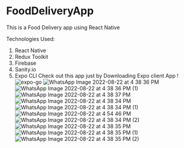# FoodDeliveryApp
This is a Food Delivery app using React Native

Technologies Used:
1) React Native
2) Redux Toolkit
3) Firebase
4) Sanity.io
5) Expo CLI 
Check out this app just by Downloading Expo client App !
![expo-go](https://user-images.githubusercontent.com/87627839/185908964-bd3e49bf-e9b6-4a8b-a9f3-5e8cacc22c2b.svg)
![WhatsApp Image 2022-08-22 at 4 38 36 PM](https://user-images.githubusercontent.com/87627839/185910422-2d5637fe-4c15-480f-a090-77479b14aa36.jpeg)
![WhatsApp Image 2022-08-22 at 4 38 36 PM (1)](https://user-images.githubusercontent.com/87627839/185910786-7fa38a05-cb54-41b8-aaae-c94ee9f7a41e.jpeg)
![WhatsApp Image 2022-08-22 at 4 38 37 PM](https://user-images.githubusercontent.com/87627839/185910797-95712177-6c06-4c3b-8fc7-398527d97822.jpeg)
![WhatsApp Image 2022-08-22 at 4 38 34 PM](https://user-images.githubusercontent.com/87627839/185910823-3f972390-87f6-44df-940c-d2b3c6419ea6.jpeg)
![WhatsApp Image 2022-08-22 at 4 38 34 PM (1)](https://user-images.githubusercontent.com/87627839/185910860-66bf4a8d-fb13-400a-a09d-60973a6656ac.jpeg)
![WhatsApp Image 2022-08-22 at 4 54 46 PM](https://user-images.githubusercontent.com/87627839/185910889-ba2df380-5483-4dc2-b77e-9d66434c7c1f.jpeg)
![WhatsApp Image 2022-08-22 at 4 38 34 PM (2)](https://user-images.githubusercontent.com/87627839/185910950-70bdd7eb-67c3-4991-8642-101685a309d1.jpeg)
![WhatsApp Image 2022-08-22 at 4 38 35 PM](https://user-images.githubusercontent.com/87627839/185910960-85041319-63a2-450e-a50d-8cfe4a072a17.jpeg)
![WhatsApp Image 2022-08-22 at 4 38 35 PM (1)](https://user-images.githubusercontent.com/87627839/185910973-977151d3-2994-4f13-88f6-f3e41af73d3f.jpeg)
![WhatsApp Image 2022-08-22 at 4 38 35 PM (2)](https://user-images.githubusercontent.com/87627839/185910992-554f7000-f1db-4243-824e-fefb7f0f7720.jpeg)
